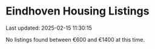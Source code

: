 # Eindhoven Housing Listings

Last updated: 2025-02-15 11:30:15

No listings found between €600 and €1400 at this time.
